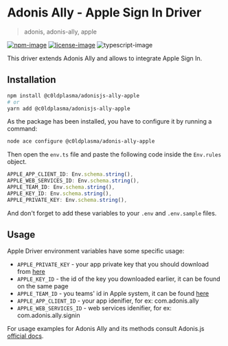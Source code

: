 # Adonis Ally - Apple Sign In Driver

> adonis, adonis-ally, apple

[![npm-image]][npm-url] [![license-image]][license-url] ![typescript-image]

This driver extends Adonis Ally and allows to integrate Apple Sign In.

## Installation

```bash
npm install @c0ldplasma/adonisjs-ally-apple
# or
yarn add @c0ldplasma/adonisjs-ally-apple
```

As the package has been installed, you have to configure it by running a command:

```bash
node ace configure @c0ldplasma/adonis-ally-apple
```

Then open the `env.ts` file and paste the following code inside the `Env.rules` object.

```ts
APPLE_APP_CLIENT_ID: Env.schema.string(),
APPLE_WEB_SERVICES_ID: Env.schema.string(),
APPLE_TEAM_ID: Env.schema.string(),
APPLE_KEY_ID: Env.schema.string(),
APPLE_PRIVATE_KEY: Env.schema.string(),
```

And don't forget to add these variables to your `.env` and `.env.sample` files.

## Usage

Apple Driver environment variables have some specific usage:

- `APPLE_PRIVATE_KEY` - your app private key that you should download from [here](https://developer.apple.com/account/resources/authkeys/list)
- `APPLE_KEY_ID` - the id of the key you downloaded earlier, it can be found on the same page
- `APPLE_TEAM_ID` - you teams' id in Apple system, it can be found [here](https://developer.apple.com/account/#/membership)
- `APPLE_APP_CLIENT_ID` - your app idenifier, for ex: com.adonis.ally
- `APPLE_WEB_SERVICES_ID` - web services idenifier, for ex: com.adonis.ally.signin

For usage examples for Adonis Ally and its methods consult Adonis.js [official docs](https://docs.adonisjs.com/guides/authentication/social-authentication).

[npm-image]: https://img.shields.io/npm/v/@c0ldplasma/adonisjs-ally-apple.svg?style=for-the-badge&logo=npm
[npm-url]: https://npmjs.org/package/@c0ldplasma/adonisjs-ally-apple 'npm'
[license-image]: https://img.shields.io/npm/l/@c0ldplasma/adonisjs-ally-apple?color=blueviolet&style=for-the-badge
[license-url]: LICENSE 'license'
[typescript-image]: https://img.shields.io/badge/Typescript-294E80.svg?style=for-the-badge&logo=typescript
[typescript-url]: "typescript"
